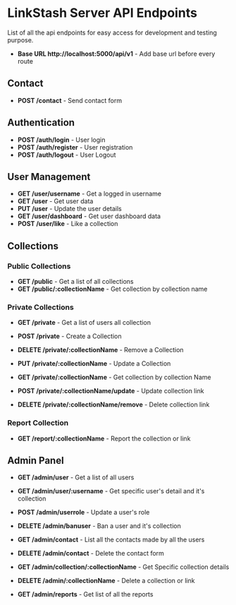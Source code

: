 # LinkStash Server API Endpoints

List of all the api endpoints for easy access for development and testing purpose.

- **Base URL http://localhost:5000/api/v1** - Add base url before every route

## Contact

- **POST /contact** - Send contact form

## Authentication

- **POST /auth/login** - User login
- **POST /auth/register** - User registration
- **POST /auth/logout** - User Logout

## User Management

- **GET /user/username** - Get a logged in username
- **GET /user** - Get user data
- **PUT /user** - Update the user details
- **GET /user/dashboard** - Get user dashboard data
- **POST /user/like** - Like a collection

## Collections

### Public Collections

- **GET /public** - Get a list of all collections
- **GET /public/:collectionName** - Get collection by collection name

### Private Collections

- **GET /private** - Get a list of users all collection
- **POST /private** - Create a Collection
- **DELETE /private/:collectionName** - Remove a Collection
- **PUT /private/:collectionName** - Update a Collection

- **GET /private/:collectionName** - Get collection by collection Name
- **POST /private/:collectionName/update** - Update collection link
- **DELETE /private/:collectionName/remove** - Delete collection link

### Report Collection

- **GET /report/:collectionName** - Report the collection or link

## Admin Panel

- **GET /admin/user** - Get a list of all users
- **GET /admin/user/:username** - Get specific user's detail and it's collection
- **POST /admin/userrole** - Update a user's role
- **DELETE /admin/banuser** - Ban a user and it's collection

- **GET /admin/contact** - List all the contacts made by all the users
- **DELETE /admin/contact** - Delete the contact form

- **GET /admin/collection/:collectionName** - Get Specific collection details
- **DELETE /admin/:collectionName** - Delete a collection or link
- **GET /admin/reports** - Get list of all the reports
